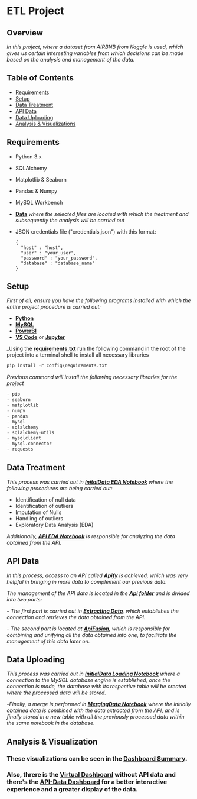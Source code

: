 # ETL Project #
## Overview ##
_In this project, where a dataset from AIRBNB from Kaggle is used, 
which gives us certain interesting variables from which decisions can be made based on the analysis and management of the data._

## Table of Contents ##
- [Requirements](#requirements)
- [Setup](#setup)
- [Data Treatment](#data-treatment)
- [API Data](#API-data) 
- [Data Uploading](#data-uploading)
- [Analysis & Visualizations](#analysis-visualizations)

## Requirements <a name="requirements"></a> ##
- Python 3.x
- SQLAlchemy
- Matplotlib & Seaborn
- Pandas & Numpy
- MySQL Workbench
- **[Data](https://github.com/RJuanJo/etl-project/tree/main/data)**
_where the selected files are located with which the treatment and subsequently the analysis will be carried out_
- JSON credentials file ("credentials.json") with this format:
  
  ```
  {   
    "host" : "host",
    "user" : "your_user",
    "password" : "your_password",
    "database" : "database_name"
  }
  ``` 
## Setup <a name="setup"></a> ##
_First of all, 
ensure you have the following programs installed with which the entire project procedure is carried out:_

   - **[Python](https://www.python.org)**
   - **[MySQL](https://www.mysql.com/downloads/)**
   - **[PowerBI](https://powerbi.microsoft.com/es-es/downloads/)**
   - **[VS Code](https://code.visualstudio.com/download)** or **[Jupyter](https://jupyter.org/install)**

_Using the **[requirements.txt](https://github.com/RJuanJo/etl-project/blob/main/config/requirements.txt)**
run the following command in the root of the project into a terminal shell to install all necessary libraries

```python
pip install -r config\requirements.txt
```
_Previous command will install the following necessary libraries for the project_

```python
- pip
- seaborn
- matplotlib
- numpy
- pandas
- mysql
- sqlalchemy
- sqlalchemy-utils
- mysqlclient
- mysql.connector
- requests
```
## Data Treatment <a name="data-treatment"></a> ##
 
 _This process was carried out in **[InitalData EDA Notebook](https://github.com/RJuanJo/etl-project/blob/main/notebooks/project_eda.ipynb)** where the following procedures are being carried out:_

- Identification of null data
- Identification of outliers
- Imputation of Nulls
- Handling of outliers
- Exploratory Data Analysis (EDA)

_Additionally, **[API EDA Notebook](https://github.com/RJuanJo/etl-project/blob/main/notebooks/edaapi.ipynb)** is responsible for analyzing the data obtained from the API._

## API Data <a name="api-data"></a> ##

_In this process, access to an API called **[Apify](https://apify.com/?fpr=i6ouv&gad_source=1&gclid=CjwKCAjwrIixBhBbEiwACEqDJbE9W4hFRbrlWXlb9IpnMuG9xc3Cl0e_F5o-vh5WW26-PH7cRg3LDxoCx3wQAvD_BwE)** is achieved, which was very helpful in bringing in more data to complement our previous data._ 

_The management of the API data is located in the **[Api folder](https://github.com/RJuanJo/etl-project/tree/main/Api)** and is divided into two parts:_

_- The first part is carried out in **[Extracting Data](https://github.com/RJuanJo/etl-project/blob/main/Api/Apiextraction.py)**, which establishes the connection and retrieves the data obtained from the API._

_- The second part is located at **[ApiFusion](https://github.com/RJuanJo/etl-project/blob/main/Api/ApiFusion.py)**, which is responsible for combining and unifying all the data obtained into one, to facilitate the management of this data later on._

## Data Uploading <a name="data-uploading"></a> ##

 _This process was carried out in **[InitialData Loading Notebook](https://github.com/RJuanJo/etl-project/blob/main/notebooks/conection.ipynb)** where a connection to the MySQL database engine is established, 
 once the connection is made, the database with its respective table will be created where the processed data will be stored._

-_Finally, a merge is performed in **[MergingData Notebook](https://github.com/RJuanJo/etl-project/blob/main/notebooks/merge_data.ipynb)** where the initially obtained data is combined with the data extracted from the API, and is finally stored in a new table with all the previously processed data within the same notebook in the database._

## Analysis & Visualization <a name="analysis-visualizations"></a> ###

### These visualizations can be seen in the **[Dashboard Summary](https://github.com/RJuanJo/etl-project/blob/main/data/documentation/ProJectDB.pdf)**.
### Also, threre is the **[Virtual Dashboard](https://app.powerbi.com/view?r=eyJrIjoiODRkOTQxZWYtNTAxOC00OTMyLWJjMGUtNzVjODFmYzNjNGY0IiwidCI6IjY5M2NiZWEwLTRlZjktNDI1NC04OTc3LTc2ZTA1Y2I1ZjU1NiIsImMiOjR9)** without API data and there's the **[API-Data Dashboard](https://app.powerbi.com/view?r=eyJrIjoiNDBiOGI4ZjktMTA0ZC00MmNiLWE4YjYtMTJhZjYzZDIxNWEyIiwidCI6IjY5M2NiZWEwLTRlZjktNDI1NC04OTc3LTc2ZTA1Y2I1ZjU1NiIsImMiOjR9)** for a better interactive experience and a greater display of the data.
